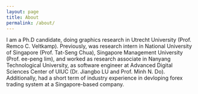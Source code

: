 ```yaml
---
layout: page
title: About
permalink: /about/
---
```


I am a Ph.D candidate, doing graphics research in Utrecht University (Prof. Remco C. Veltkamp). Previously, was research intern in National University of Singapore (Prof. Tat-Seng Chua), Singapore Management University (Prof. ee-peng lim), and worked as research associate in Nanyang Technological University, as software engineer at Advanced Digital Sciences Center of UIUC (Dr. Jiangbo LU and Prof. Minh N. Do). Additionally, had a short term of industry experience in devloping forex trading system at a Singapore-based company.

